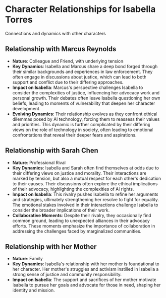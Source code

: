 # Character Relationships for Isabella Torres
Connections and dynamics with other characters

## Relationship with Marcus Reynolds
- **Nature**: Colleague and Friend, with underlying tension
- **Key Dynamics**: Isabella and Marcus share a deep bond forged through their similar backgrounds and experiences in law enforcement. They often engage in discussions about justice, which can lead to both support and conflict due to their differing approaches.
- **Impact on Isabella**: Marcus's perspective challenges Isabella to consider the complexities of justice, influencing her advocacy work and personal growth. Their debates often leave Isabella questioning her own beliefs, leading to moments of vulnerability that deepen her character development.
- **Evolving Dynamics**: Their relationship evolves as they confront ethical dilemmas posed by AI technology, forcing them to reassess their values and priorities. This dynamic is further complicated by their differing views on the role of technology in society, often leading to emotional confrontations that reveal their deeper fears and aspirations.

## Relationship with Sarah Chen
- **Nature**: Professional Rival
- **Key Dynamics**: Isabella and Sarah often find themselves at odds due to their differing views on justice and morality. Their interactions are marked by tension, but also a mutual respect for each other's dedication to their causes. Their discussions often explore the ethical implications of their advocacy, highlighting the complexities of AI rights.
- **Impact on Isabella**: This rivalry pushes Isabella to refine her arguments and strategies, ultimately strengthening her resolve to fight for equality. The emotional stakes involved in their interactions challenge Isabella to consider the broader implications of their work.
- **Collaborative Moments**: Despite their rivalry, they occasionally find common ground, leading to unexpected alliances in their advocacy efforts. These moments emphasize the importance of collaboration in addressing the challenges faced by marginalized communities.

## Relationship with her Mother
- **Nature**: Family
- **Key Dynamics**: Isabella's relationship with her mother is foundational to her character. Her mother's struggles and activism instilled in Isabella a strong sense of justice and community responsibility.
- **Impact on Isabella**: The support and sacrifices of her mother motivate Isabella to pursue her goals and advocate for those in need, shaping her identity and mission.
